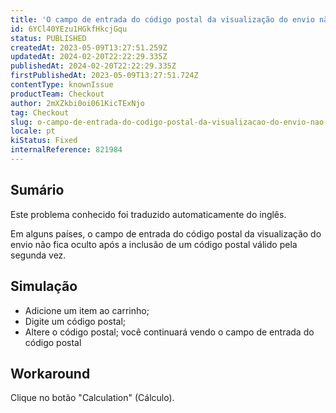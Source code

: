 ```yaml
---
title: 'O campo de entrada do código postal da visualização do envio não está oculto'
id: 6YCl40YEzu1HGkfHkcjGqu
status: PUBLISHED
createdAt: 2023-05-09T13:27:51.259Z
updatedAt: 2024-02-20T22:22:29.335Z
publishedAt: 2024-02-20T22:22:29.335Z
firstPublishedAt: 2023-05-09T13:27:51.724Z
contentType: knownIssue
productTeam: Checkout
author: 2mXZkbi0oi061KicTExNjo
tag: Checkout
slug: o-campo-de-entrada-do-codigo-postal-da-visualizacao-do-envio-nao-esta-oculto
locale: pt
kiStatus: Fixed
internalReference: 821984
---
```


## Sumário

<div class="alert alert-info">
  <p>Este problema conhecido foi traduzido automaticamente do inglês.</p>
</div>


Em alguns países, o campo de entrada do código postal da visualização do envio não fica oculto após a inclusão de um código postal válido pela segunda vez.

## Simulação



- Adicione um item ao carrinho;
- Digite um código postal;
- Altere o código postal; você continuará vendo o campo de entrada do código postal

## Workaround


Clique no botão "Calculation" (Cálculo).




